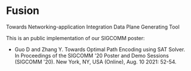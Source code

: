 # Fusion
Towards Networking-application Integration Data Plane Generating Tool

This is an public implementation of our SIGCOMM poster:

* Guo D and Zhang Y. Towards Optimal Path Encoding using SAT Solver. In Proceedings of the SIGCOMM '20 Poster and Demo Sessions (SIGCOMM '20). New York, NY, USA (Online), Aug. 10 2021: 52-54.
